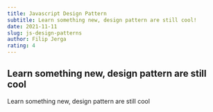 ```yaml
---
title: Javascript Design Pattern
subtitle: Learn something new, design pattern are still cool!
date: 2021-11-11
slug: js-design-patterns
author: Filip Jerga
rating: 4
---
```


## Learn something new, design pattern are still cool

Learn something new, design pattern are still cool